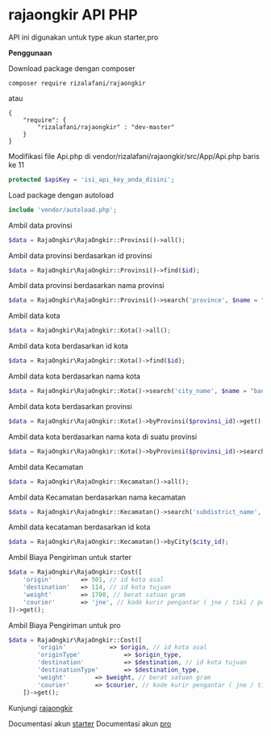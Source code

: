 # rajaongkir API PHP

API ini digunakan  untuk type akun starter,pro 

**Penggunaan**

Download package dengan composer
```
composer require rizalafani/rajaongkir
```
atau
```
{
	"require": {
		"rizalafani/rajaongkir" : "dev-master"
	}
}
```

Modifikasi file Api.php di vendor/rizalafani/rajaongkir/src/App/Api.php baris ke 11
```php
protected $apiKey = 'isi_api_key_anda_disini';
```

Load package dengan autoload
```php
include 'vendor/autoload.php';
```

Ambil data provinsi
```php
$data = RajaOngkir\RajaOngkir::Provinsi()->all();
```

Ambil data provinsi berdasarkan id provinsi
```php
$data = RajaOngkir\RajaOngkir::Provinsi()->find($id);
```

Ambil data provinsi berdasarkan nama provinsi
```php
$data = RajaOngkir\RajaOngkir::Provinsi()->search('province', $name = "ja")->get();
```

Ambil data kota
```php
$data = RajaOngkir\RajaOngkir::Kota()->all();
```

Ambil data kota berdasarkan id kota
```php
$data = RajaOngkir\RajaOngkir::Kota()->find($id);
```

Ambil data kota berdasarkan nama kota
```php
$data = RajaOngkir\RajaOngkir::Kota()->search('city_name', $name = "banyu")->get();
```

Ambil data kota berdasarkan provinsi
```php
$data = RajaOngkir\RajaOngkir::Kota()->byProvinsi($provinsi_id)->get();
```

Ambil data kota berdasarkan nama kota di suatu provinsi
```php
$data = RajaOngkir\RajaOngkir::Kota()->byProvinsi($provinsi_id)->search('city_name', $name)->get();
```
Ambil data Kecamatan
```php
$data = RajaOngkir\RajaOngkir::Kecamatan()->all();
```
Ambil data Kecamatan berdasarkan nama kecamatan
```php
$data = RajaOngkir\RajaOngkir::Kecamatan()->search('subdistrict_name', $name = "kranggan")->get();;
```
Ambil data kecataman berdasarkan id kota
```php
$data = RajaOngkir\RajaOngkir::Kecamatan()->byCity($city_id);
```

Ambil Biaya Pengiriman untuk starter
```php
$data = RajaOngkir\RajaOngkir::Cost([
	'origin' 		=> 501, // id kota asal
	'destination' 	=> 114, // id kota tujuan
	'weight' 		=> 1700, // berat satuan gram
	'courier' 		=> 'jne', // kode kurir pengantar ( jne / tiki / pos )
])->get();
```
Ambil Biaya Pengiriman untuk pro
```php
$data = RajaOngkir\RajaOngkir::Cost([
    	'origin' 	        => $origin, // id kota asal
        'originType'            => $origin_type,
        'destination'           => $destination, // id kota tujuan
        'destinationType'       => $destination_type,
    	'weight' 		=> $weight, // berat satuan gram
    	'courier' 		=> $courier, // kode kurir pengantar ( jne / tiki / pos )
    ])->get();
```

Kunjungi [rajaongkir](http://rajaongkir.com/)

Documentasi akun [starter](http://rajaongkir.com/dokumentasi/starter)
Documentasi akun [pro](http://rajaongkir.com/dokumentasi/pro)
